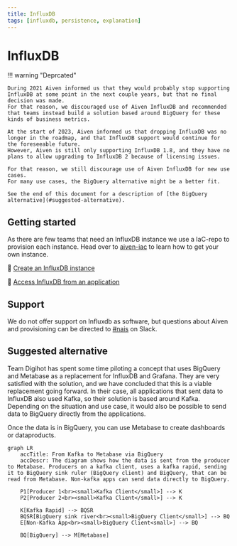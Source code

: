 ```yaml
---
title: InfluxDB
tags: [influxdb, persistence, explanation]
---
```


# InfluxDB

!!! warning "Deprcated"

    During 2021 Aiven informed us that they would probably stop supporting InfluxDB at some point in the next couple years, but that no final decision was made.
    For that reason, we discouraged use of Aiven InfluxDB and recommended that teams instead build a solution based around BigQuery for these kinds of business metrics.

    At the start of 2023, Aiven informed us that dropping InfluxDB was no longer in the roadmap, and that InfluxDB support would continue for the foreseeable future.
    However, Aiven is still only supporting InfluxDB 1.8, and they have no plans to allow upgrading to InfluxDB 2 because of licensing issues.

    For that reason, we still discourage use of Aiven InfluxDB for new use cases.
    For many use cases, the BigQuery alternative might be a better fit.

    See the end of this document for a description of [the BigQuery alternative](#suggested-alternative).

## Getting started

As there are few teams that need an InfluxDB instance we use a IaC-repo to provision each instance.
Head over to [aiven-iac](https://github.com/navikt/aiven-iac#influxdb) to learn how to get your own instance.

:dart: [Create an InfluxDB instance](how-to/create.md)

:dart: [Access InfluxDB from an application](how-to/access.md)

## Support

We do not offer support on Influxdb as software, but questions about Aiven and provisioning can be directed to [#nais](https://nav-it.slack.com/archives/C5KUST8N6) on Slack.

## Suggested alternative

Team Digihot has spent some time piloting a concept that uses BigQuery and Metabase as a replacement for InfluxDB and Grafana.
They are very satisfied with the solution, and we have concluded that this is a viable replacement going forward.
In their case, all applications that sent data to InfluxDB also used Kafka, so their solution is based around Kafka.
Depending on the situation and use case, it would also be possible to send data to BigQuery directly from the applications.

Once the data is in BigQuery, you can use Metabase to create dashboards or dataproducts.

```mermaid
graph LR
    accTitle: From Kafka to Metabase via BigQuery
    accDescr: The diagram shows how the data is sent from the producer to Metabase. Producers on a kafka client, uses a kafka rapid, sending it to BigQuery sink ruler (BigQuery client) and BigQuery, that can be read from Metabase. Non-kafka apps can send data directly to BigQuery.

    P1[Producer 1<br><small>Kafka Client</small>] --> K
    P2[Producer 2<br><small>Kafka Client</small>] --> K

    K[Kafka Rapid] --> BQSR
    BQSR[BigQuery sink river<br><small>BigQuery Client</small>] --> BQ
    E[Non-Kafka App<br><small>BigQuery Client<small>] --> BQ

    BQ[BigQuery] --> M[Metabase]
```

